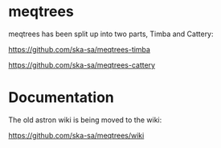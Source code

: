 meqtrees
========

meqtrees has been split up into two parts, Timba and Cattery:

https://github.com/ska-sa/meqtrees-timba

https://github.com/ska-sa/meqtrees-cattery


Documentation
=============

The old astron wiki is being moved to the wiki:

https://github.com/ska-sa/meqtrees/wiki
